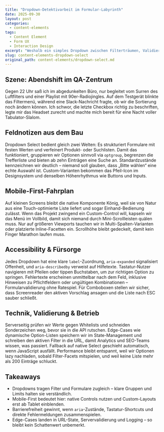 ```yaml
---
title: "Dropdown-Detektivarbeit im Formular-Labyrinth"
date: 2025-09-30
layout: post
categories:
  - content-elements
tags:
  - Content Element
  - Form UX
  - Interaction Design
excerpt: "Weshalb ein simples Dropdown zwischen Filterträumen, Validierung und Tastatur-Hitze besteht – und ich trotzdem lache."
slug: content-elements-dropdown-select
original_path: content-elements/dropdown-select.md
---
```


## Szene: Abendshift im QA-Zentrum
Gegen 22 Uhr saß ich im abgedunkelten Büro, nur begleitet vom Surren des Luftfilters und einer Playlist mit 90er-Radiojingles. Auf dem Testgerät blinkte das Filtermenü, während eine Slack-Nachricht fragte, ob wir die Sortierung noch ändern können. Ich schwor, die letzte Checkbox richtig zu beschriften, legte mir das Headset zurecht und machte mich bereit für eine Nacht voller Tabulator-Slalom.

## Feldnotizen aus dem Bau
Dropdown Select bedient gleich zwei Welten: Es strukturiert Formulare mit festen Werten und verfeinert Produkt- oder Suchlisten. Damit das funktioniert, gruppieren wir Optionen sinnvoll via `optgroup`, begrenzen die Trefferliste und bieten ab zehn Einträgen eine Suche an. Standardzustände kennzeichnen wir deutlich – niemand soll glauben, dass „Bitte wählen“ eine echte Auswahl ist. Custom-Varianten bekommen das Pfeil-Icon im Designsystem und denselben Höhenrhythmus wie Buttons und Inputs.

## Mobile-First-Fahrplan
Auf kleinen Screens bleibt die native Komponente König, weil sie von Natur aus eine Touch-optimierte Liste liefert und sogar Einhand-Bedienung zulässt. Wenn das Projekt zwingend ein Custom-Control will, kapseln wir das Menü im Vollbild, damit sich niemand durch Mini-Scrollleisten quälen muss. Nur auf größeren Viewports tauchen wir in Multi-Spalten-Varianten oder platzierte Inline-Facetten ein. Scrollhöhe bleibt gedeckelt, damit kein Finger Marathon laufen muss.

## Accessibility & Fürsorge
Jedes Dropdown hat eine klare `label`-Zuordnung, `aria-expanded` signalisiert Offenheit, und `aria-describedby` verweist auf Hilfetexte. Tastatur-Nutzer navigieren mit Pfeilen oder tippen Buchstaben, um zur richtigen Option zu springen. Fehlertexte erscheinen unmittelbar nach dem Feld, inklusive Hinweisen zu Pflichtfeldern oder ungültigen Kombinationen – Formularvalidierung ohne Ratespiel. Für Comboboxen stellen wir sicher, dass Screenreader den aktiven Vorschlag ansagen und die Liste nach ESC sauber schließt.

## Technik, Validierung & Betrieb
Serverseitig prüfen wir Werte gegen Whitelists und schneiden Sonderzeichen weg, bevor sie in die API rutschen. Edge-Cases wie dynamische Option-Listen speichern wir im State-Management und schreiben den aktiven Filter in die URL, damit Analytics und SEO-Teams wissen, was passiert. Fallback auf native Select geschieht automatisch, wenn JavaScript ausfällt. Performance bleibt entspannt, weil wir Optionen lazy nachladen, sobald Filter-Facets mitspielen, und weil keine Liste mehr als 200 Einträge schluckt.

## Takeaways
- Dropdowns tragen Filter und Formulare zugleich – klare Gruppen und Limits halten sie verständlich.
- Mobile-First bedeutet hier: native Controls nutzen und Custom-Layouts erst ab Tablet einblenden.
- Barrierefreiheit gewinnt, wenn `aria`-Zustände, Tastatur-Shortcuts und direkte Fehlermeldungen zusammenspielen.
- Edge-Cases landen in URL-State, Servervalidierung und Logging – so bleibt kein Schattenwert unbemerkt.

